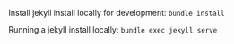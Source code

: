 Install jekyll install locally for development: `bundle install`

Running a jekyll install locally: `bundle exec jekyll serve`

